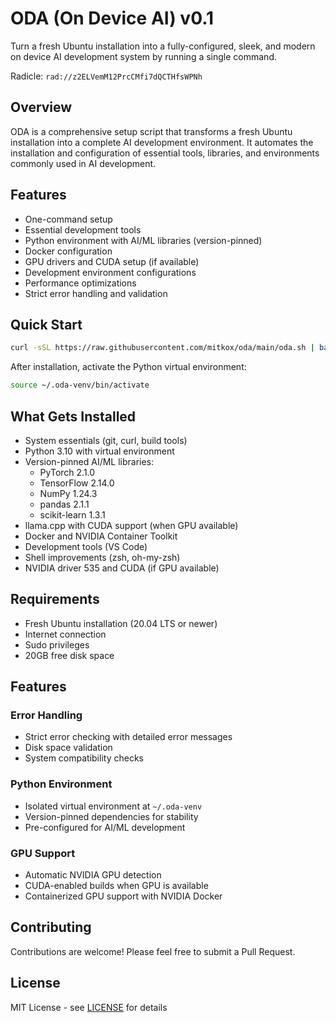 # ODA (On Device AI) v0.1

Turn a fresh Ubuntu installation into a fully-configured, sleek, and modern on device AI development system by running a single command.

Radicle: `rad://z2ELVemM12PrcCMfi7dQCTHfsWPNh`

## Overview

ODA is a comprehensive setup script that transforms a fresh Ubuntu installation into a complete AI development environment. It automates the installation and configuration of essential tools, libraries, and environments commonly used in AI development.

## Features

- One-command setup
- Essential development tools
- Python environment with AI/ML libraries (version-pinned)
- Docker configuration
- GPU drivers and CUDA setup (if available)
- Development environment configurations
- Performance optimizations
- Strict error handling and validation

## Quick Start

```bash
curl -sSL https://raw.githubusercontent.com/mitkox/oda/main/oda.sh | bash
```

After installation, activate the Python virtual environment:
```bash
source ~/.oda-venv/bin/activate
```

## What Gets Installed

- System essentials (git, curl, build tools)
- Python 3.10 with virtual environment
- Version-pinned AI/ML libraries:
  - PyTorch 2.1.0
  - TensorFlow 2.14.0
  - NumPy 1.24.3
  - pandas 2.1.1
  - scikit-learn 1.3.1
- llama.cpp with CUDA support (when GPU available)
- Docker and NVIDIA Container Toolkit
- Development tools (VS Code)
- Shell improvements (zsh, oh-my-zsh)
- NVIDIA driver 535 and CUDA (if GPU available)

## Requirements

- Fresh Ubuntu installation (20.04 LTS or newer)
- Internet connection
- Sudo privileges
- 20GB free disk space

## Features

### Error Handling
- Strict error checking with detailed error messages
- Disk space validation
- System compatibility checks

### Python Environment
- Isolated virtual environment at `~/.oda-venv`
- Version-pinned dependencies for stability
- Pre-configured for AI/ML development

### GPU Support
- Automatic NVIDIA GPU detection
- CUDA-enabled builds when GPU is available
- Containerized GPU support with NVIDIA Docker

## Contributing

Contributions are welcome! Please feel free to submit a Pull Request.

## License

MIT License - see [LICENSE](LICENSE) for details
